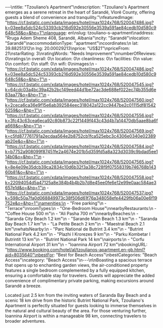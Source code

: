 ---\ntitle: "Tzouliano’s Apartment"\ndescription: "Tzouliano's Apartment emerges as a serene retreat in the heart of Sarandë, Vlorë County, offering guests a blend of convenience and tranquility."\nfeaturedImage: "https://cf.bstatic.com/xdata/images/hotel/max1024x768/520047486.jpg?k=03ee8a5dc524c53393cb216d592e30556e3539a591ae84cedb10d580c9648c58&o=&hp=1"\nlanguage: en\nslug: tzouliano-s-apartment\naddress: "Rruga Adem Sheme 408, Sarandë, Albania"\ncity: "Sarandë"\nlocation: "Sarandë"\naccommodationType: "apartment"\ncoordinates:\n  lat: 39.88251312\n  lng: 20.00029213\nprice: "US$21"\npriceFrom: 21\nstarRating: 3\nratingWords: "Needs Improvement"\nnumberOfReviews: 0\nratings:\n  overall: 0\n  location: 0\n  cleanliness: 0\n  facilities: 0\n  value: 0\n  comfort: 0\n  staff: 0\n  wifi: 0\nimages:\n  - "https://cf.bstatic.com/xdata/images/hotel/max1024x768/520047486.jpg?k=03ee8a5dc524c53393cb216d592e30556e3539a591ae84cedb10d580c9648c58&o=&hp=1"\n  - "https://cf.bstatic.com/xdata/images/hotel/max1024x768/520047545.jpg?k=64cdc03a4bc39a42b2bc149eed44d1be72ac3de688ef022ec74b355d6e83aa77&o=&hp=1"\n  - "https://cf.bstatic.com/xdata/images/hotel/max1024x768/520047560.jpg?k=2ceca6ca36e9f15e6ab392584eec318042a122cc9447be2c01115df815420259&o=&hp=1"\n  - "https://cf.bstatic.com/xdata/images/hotel/max1024x768/520047556.jpg?k=3fc43c63cea6eca92c80b873c22f1449f443c43d4b7a14470db5aae8ba6fa669&o=&hp=1"\n  - "https://cf.bstatic.com/xdata/images/hotel/max1024x768/520047569.jpg?k=c5fd877761791a2ecdaa564e2b8752cb1fca525ebc3c4306e0340e02389ab20e&o=&hp=1"\n  - "https://cf.bstatic.com/xdata/images/hotel/max1024x768/520047584.jpg?k=b7752a908099f87451fe2a4674e201b5d359fd5a8a323d3039c9bdad5ee114b0&o=&hp=1"\n  - "https://cf.bstatic.com/xdata/images/hotel/max1024x768/520047565.jpg?k=8e4e09e35dcb39ca2834c10d6b32f3a38c728f9f07558319b746768b14360b81&o=&hp=1"\n  - "https://cf.bstatic.com/xdata/images/hotel/max1024x768/520047558.jpg?k=22094054d5a47125a8e384b4b4b2b7d8e45ee0fe6e12e99e0aac584ae3657e1d&o=&hp=1"\n  - "https://cf.bstatic.com/xdata/images/hotel/max1024x768/520047537.jpg?k=598c50a7fa0d068849973c38f506d61f76a348058efe4429fb06a00e6f19752e&o=&hp=1"\namenities:\n  - "Free parking"\n  - "Terrace"\nroomTypes:\n  - "One-Bedroom House"\nnearbyRestaurants:\n  - "Coffee House 500 m"\n  - "Ali Pasha 700 m"\nnearbyBeaches:\n  - "Saranda City Beach 1.2 km"\n  - "Sarande Main Beach 1.3 km"\n  - "Saranda Bay Beach 1.7 km"\n  - "La Petite Beach 2 km"\n  - "Maestral Beach 2.1 km"\nwhatsNearby:\n  - "Parc National de Butrint 3.4 km"\n  - "Butrint National Park 4.2 km"\n  - "Plazhi I Krorezes 9 km"\n  - "Parku Kombetar I Butrintit 13 km"\n  - "Butrint National Park 14 km"\nairports:\n  - "Corfu International Airport 31 km"\n  - "Ioannina Airport 72 km"\nbookingURL: "https://www.booking.com/hotel/al/tzoulianos-apartment.en-gb.html?aid=8035640"\nbestFor: "Best for Beach Access"\nbestCategories: "Beach Access"\ncategory: "Beach Access"\n---\n\nBoasting a spacious terrace that opens up to enchanting garden views, the air-conditioned property features a single bedroom complemented by a fully equipped kitchen, ensuring a comfortable stay for travelers. Guests will appreciate the added convenience of complimentary private parking, making excursions around Sarandë a breeze.

Located just 2.5 km from the inviting waters of Saranda Bay Beach and a scenic 18 km drive from the historic Butrint National Park, Tzouliano's Apartment is perfectly situated for guests looking to immerse themselves in the natural and cultural beauty of the area. For those venturing further, Ioannina Airport is within a manageable 98 km, connecting travelers to broader adventures.